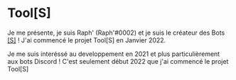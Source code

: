 # Tool[S]

Je me présente, je suis Raph' (Raph'#0002) et je suis le créateur des Bots [[S]](https://discord.gg/YQyadMUxnu) !
J'ai commencé le projet Tool[S] en Janvier 2022.

Je me suis interéssé au developpement en 2021 et plus particulièrement aux bots Discord ! C'est seulement début 2022 que j'ai commencé le projet Tool[S]

